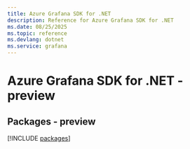 ```yaml
---
title: Azure Grafana SDK for .NET
description: Reference for Azure Grafana SDK for .NET
ms.date: 08/25/2025
ms.topic: reference
ms.devlang: dotnet
ms.service: grafana
---
```

# Azure Grafana SDK for .NET - preview
## Packages - preview
[!INCLUDE [packages](grafana-index.md)]